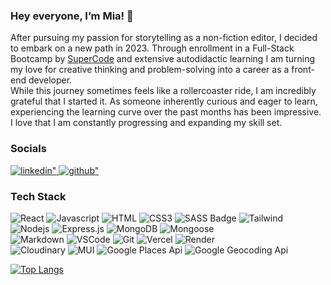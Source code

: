 ### Hey everyone, I’m Mia! 👋
After pursuing my passion for storytelling as a non-fiction editor, I decided to embark on a new path in 2023. Through enrollment in a Full-Stack Bootcamp by <a href="https://www.super-code.de/">SuperCode</a> and extensive autodidactic learning I am turning my love for creative thinking and problem-solving into a career as a front-end developer. 
<br>
While this journey sometimes feels like a rollercoaster ride, I am incredibly grateful that I started it. As someone inherently curious and eager to learn, experiencing the learning curve over the past months has been impressive. I love that I am constantly progressing and expanding my skill set.


### Socials
<a href="https://www.linkedin.com/in/ann-marie-mia-mecklenburg-99756016a/" target="_blank">
  <img src=https://img.shields.io/badge/linkedin-%231E77B5.svg?&style=for-the-badge&logo=linkedin&logoColor=white alt=linkedin" />
</a>        
<a href="https://github.com/MiaMarmeladenbrot" target="_blank">
  <img src=https://img.shields.io/badge/github-%2324292e.svg?&style=for-the-badge&logo=github&logoColor=white alt=github" />
</a>

### Tech Stack
![React](https://img.shields.io/badge/-React-09131B?style=for-the-badge&logo=react&logoColor=61DBFB)
![Javascript](https://img.shields.io/badge/Javascript-09131B?style=for-the-badge&logo=javascript)
![HTML](https://img.shields.io/badge/HTML5-09131B?style=for-the-badge&logo=html5)
![CSS3](https://img.shields.io/badge/CSS3-09131B?style=for-the-badge&logo=css3&logoColor=1572B6)
![SASS Badge](https://img.shields.io/badge/Sass-09131B?style=for-the-badge&logo=sass)
![Tailwind](https://img.shields.io/badge/Tailwind_CSS-09131B?style=for-the-badge&logo=tailwindcss&)
<br/>
![Nodejs](https://img.shields.io/badge/Nodejs-09131B?style=for-the-badge&logo=node.js&logoColor=3C873A)
![Express.js](https://img.shields.io/badge/Express.js-09131B?style=for-the-badge&logo=express&logoColor=white)
![MongoDB](https://img.shields.io/badge/MongoDB-09131B?style=for-the-badge&logo=mongodb)
![Mongoose](https://img.shields.io/badge/Mongoose-black?style=for-the-badge&logo=Mongoose&logoColor=%23880000)
<br/>
![Markdown](https://img.shields.io/badge/Markdown-09131B?style=for-the-badge&logo=markdown&logoColor=white)
![VSCode](https://img.shields.io/badge/Visual_Studio-09131B?style=for-the-badge&logo=visual%20studio&logoColor=005BA4)
![Git](https://img.shields.io/badge/Git-09131B?style=for-the-badge&logo=git)
![Vercel](https://img.shields.io/badge/Vercel-09131B?style=for-the-badge&logo=Vercel&logoColor=white)
![Render](https://img.shields.io/badge/Render-09131B?style=for-the-badge&logo=Render&logoColor=white)
<br/>
![Cloudinary](https://img.shields.io/badge/Cloudinary-black?style=for-the-badge&logo=Cloudinary&logoColor=%2346B2E8)
![MUI](https://img.shields.io/badge/MUI-black?style=for-the-badge&logo=Mui&logoColor=%230081CB)
![Google Places Api](https://img.shields.io/badge/Google%20Places%20API-black?style=for-the-badge&logo=Google&logoColor=%234285F4)
![Google Geocoding Api](https://img.shields.io/badge/Google%20Geocoding%20API-black?style=for-the-badge&logo=Google&logoColor=%234285F4)


[![Top Langs](https://github-readme-stats.vercel.app/api/top-langs/?username=miamarmeladenbrot&layout=donut-vertical)](https://github.com/anuraghazra/github-readme-stats)

<!--### GitHub Stats
![My GitHub stats](https://github-readme-stats.vercel.app/api?username=miamarmeladenbrot&show_icons=true&theme=radical) -->


